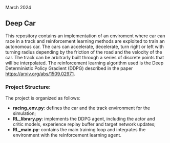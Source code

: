 March 2024

## Deep Car
This repository contains an implementation of an enviroment where car can race in a track and reinforcement learning methods are exploited to train an autonomous car.
The cars can accelerate, decelerate, turn right or left with turning radius depending by the friction of the road and the velocity of the car.
The track can be arbitrarly built through a series of discrete points that will be interpolated.
The reinforcement learning algorithm used is the Deep Deterministic Policy Gradient (DDPG) described in the paper https://arxiv.org/abs/1509.02971.

### Project Structure:
The project is organized as follows:
- **racing_env.py**: defines the car and the track environment for the simulation;
- **RL_library.py**: implements the DDPG agent, including the actor and critic models, experience replay buffer and target network updates;
- **RL_main.py**: contains the main training loop and integrates the environment with the reinforcement learning agent.
